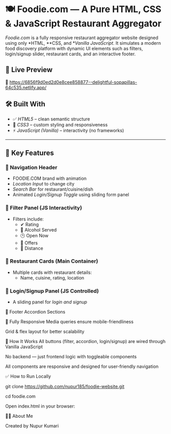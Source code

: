 # 🍽 Foodie.com — A Pure HTML, CSS & JavaScript Restaurant Aggregator

*Foodie.com* is a fully responsive restaurant aggregator website designed using only *HTML, **CSS, and **Vanilla JavaScript*. It simulates a modern food discovery platform with dynamic UI elements such as filters, login/signup slider, restaurant cards, and an interactive footer.

## 🚀 Live Preview

📌 https://6856f9d0ed2d0e8cee858877--delightful-sopapillas-64c535.netlify.app/

## 🛠 Built With

- ✅ *HTML5* – clean semantic structure
- 🎨 *CSS3* – custom styling and responsiveness
- ⚡ *JavaScript (Vanilla)* – interactivity (no frameworks)

---

## 🧩 Key Features

### 🧭 Navigation Header

- FOODIE.COM brand with animation
- *Location Input* to change city
- *Search Bar* for restaurant/cuisine/dish
- Animated *Login/Signup Toggle* using sliding form panel

### 🧰 Filter Panel (JS Interactivity)

- Filters include:
  - ✔ Rating
  - 🍷 Alcohol Served
  - 🕒 Open Now
  - 🎁 Offers
  - 📍 Distance

### 🧾 Restaurant Cards (Main Container)

- Multiple cards with restaurant details:
  - Name, cuisine, rating, location

### 🔐 Login/Signup Panel (JS Controlled)

- A sliding panel for *login and signup*
 
📂 Footer Accordion 
Sections

📱 Fully Responsive
Media queries ensure mobile-friendliness

Grid & flex layout for better scalability

🧠 How It Works
All buttons (filter, accordion, login/signup) are wired through Vanilla JavaScript

No backend — just frontend logic with toggleable components

All components are responsive and designed for user-friendly navigation

✅ How to Run Locally

git clone https://github.com/nupur185/foodie-website.git

cd foodie.com

Open index.html in your browser:

🙋‍♀ About Me

Created by Nupur Kumari
